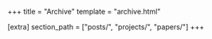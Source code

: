 +++
title = "Archive"
template = "archive.html"

[extra]
section_path = ["posts/", "projects/", "papers/"]
+++